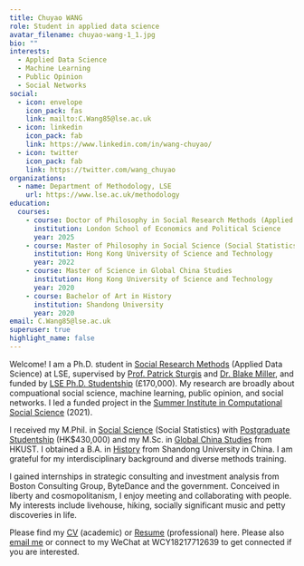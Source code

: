 ```yaml
---
title: Chuyao WANG
role: Student in applied data science
avatar_filename: chuyao-wang-1_1.jpg
bio: ""
interests:
  - Applied Data Science
  - Machine Learning
  - Public Opinion
  - Social Networks
social:
  - icon: envelope
    icon_pack: fas
    link: mailto:C.Wang85@lse.ac.uk
  - icon: linkedin
    icon_pack: fab
    link: https://www.linkedin.com/in/wang-chuyao/
  - icon: twitter
    icon_pack: fab
    link: https://twitter.com/wang_chuyao
organizations:
  - name: Department of Methodology, LSE
    url: https://www.lse.ac.uk/methodology
education:
  courses:
    - course: Doctor of Philosophy in Social Research Methods (Applied Data Science)
      institution: London School of Economics and Political Science
      year: 2025
    - course: Master of Philosophy in Social Science (Social Statistics)
      institution: Hong Kong University of Science and Technology
      year: 2022
    - course: Master of Science in Global China Studies
      institution: Hong Kong University of Science and Technology
      year: 2020
    - course: Bachelor of Art in History
      institution: Shandong University
      year: 2020
email: C.Wang85@lse.ac.uk
superuser: true
highlight_name: false
---
```

Welcome! I am a Ph.D. student in [Social Research Methods](https://www.lse.ac.uk/study-at-lse/Graduate/degree-programmes-2022/MPhilPhD-Social-Research-Methods) (Applied Data Science) at LSE, supervised by [Prof. Patrick Sturgis](https://www.lse.ac.uk/Methodology/People/Academic-Staff/Patrick-Sturgis/Patrick-Sturgis) and [Dr. Blake Miller](https://www.lse.ac.uk/Methodology/People/Academic-Staff/Blake-Miller/Blake-Miller), and funded by [LSE Ph.D. Studentship](https://www.lse.ac.uk/study-at-lse/graduate/fees-and-funding/phd-studentships) (£170,000). My research are broadly about compuational social science, machine learning, public opinion, and social networks. I led a funded project in the [Summer Institute in Computational Social Science](https://sicss.io/) (2021).

I received my M.Phil. in [Social Science](https://sosc.hkust.edu.hk/teaching_learning/mphil_social_science) (Social Statistics) with [Postgraduate Studentship](https://pg.ust.hk/current-students/awards-and-grants/postgraduate-studentship) (HK$430,000) and my M.Sc. in [Global China Studies](https://shss.hkust.edu.hk/tpg/mgcs/index) from HKUST. I obtained a B.A. in [History](http://en.history.sdu.edu.cn/info/1006/1013.htm) from Shandong University in China. I am grateful for my interdisciplinary background and diverse methods training. 

I﻿ gained internships in strategic consulting and investment analysis from Boston Consulting Group, ByteDance and the government. Conceived in liberty and cosmopolitanism, I enjoy meeting and collaborating with people. My interests include livehouse, hiking, socially significant music and petty discoveries in life.  

Please find my [CV](https://github.com/Jezzffihuter/starter-academic-website/blob/master/static/uploads/ChuyaoWANG-LSE-CompleteCV-Dec2022.pdf) (academic) or [Resume](https://github.com/Jezzffihuter/starter-academic-website/blob/master/static/uploads/ChuyaoWANG-LSE-Resume-Dec2022.pdf) (professional) here. Please also [email me](<mailto: C.Wang85@lse.ac.uk>) or connect to my WeChat at WCY18217712639 to get connected if you are interested.